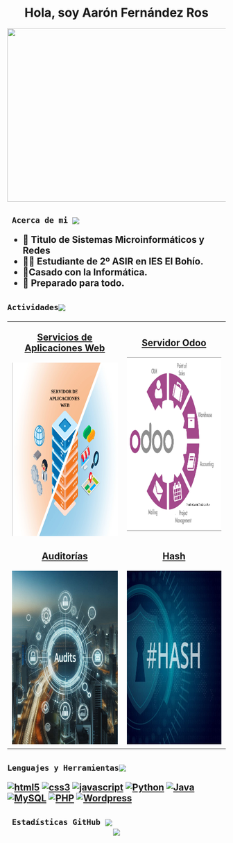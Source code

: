 <!-- Nombre y banner -->
 <h1 align="center">Hola, soy Aarón Fernández Ros</h1>
 <img src=https://i.pinimg.com/originals/e1/7a/b9/e17ab9681bec36303a67cd0e13a7b170.gif width=1000px height=400px style="vertical-align: middle;"></h1>

<!-- Acerda de mi -->
<h2><code> Acerca de mi </code><img src="https://media0.giphy.com/media/v1.Y2lkPTc5MGI3NjExbWhkcm55am51cXRpaXV1ajg1M2RzYmI3a2Y1eHZidWlyZmY5d3J6OSZlcD12MV9pbnRlcm5hbF9naWZfYnlfaWQmY3Q9cw/fH9fGvJBnkdQ1hPqmZ/giphy.webp" height="40px" style="vertical-align: middle;"/>

- 📜 Titulo de Sistemas Microinformáticos y Redes
- 👨‍🎓 Estudiante de 2º ASIR en IES El Bohío.
- 🤵Casado con la Informática.
- 🔋 Preparado para todo.
</h2>
<!-- Actividades -->
<h2><code>Actividades</code><img src="https://media3.giphy.com/media/v1.Y2lkPTc5MGI3NjExemhzcjJ5MmtlY2luazc5d2Fsd210OXlienZmeWM3c2RzNnpndXUwdSZlcD12MV9pbnRlcm5hbF9naWZfYnlfaWQmY3Q9cw/N77HnS6xEYYeagW8BA/giphy.webp" height="40px" style="vertical-align: middle;"/>
<table align="center">
  <tr>
    <td style="text-align: center; vertical-align: middle;">
      <p><u>Servicios de Aplicaciones Web</u></p>
      <a href="https://github.com/AaronFernandezRos/IAW/blob/main/UT1/Instalaci%C3%B3n%20Servidor%20Aplicaciones%20Web.pdf">
        <img src="media/servidor de aplicaciones web.png" alt="Servicios de Aplicaciones Web" width="400" height="400">
      </a>
    </td>
    <td style="text-align: center; vertical-align: middle;">
      <p><u>Servidor Odoo</u></p>
      <a href="https://github.com/AaronFernandezRos/IAW/blob/main/UT2/Aaron_Fernandez_Ros_IAW_UT1_T0.pdf">
        <img src="media/odoo.png" alt="Servidor Odoo" width="400" height="400">
      </a>
    </td>
  </tr>
  <tr>
    <td style="text-align: center; vertical-align: middle;">
      <p><u>Auditorías</u></p>
      <a href="https://github.com/AaronFernandezRos/SAD/blob/main/T1/Aaron_Fernandez_Ros_SAD_UT0_T2.pdf">
        <img src="media/auditorias.png" alt="Auditorias" width="400" height="400">
      </a>
    </td>
    <td style="text-align: center; vertical-align: middle;">
      <p><u>Hash</u></p>
      <a href="https://github.com/AaronFernandezRos/SAD/blob/main/T3/Aaron_Fernandez_Ros_SAD_UT3_T0.pdf">
        <img src="media/hash.png" alt="Hash" width="400" height="400">
      </a>
    </td>
  </tr>
</table>
</h2>

<!-- Lenguajes y herramientas -->
<h2><code>Lenguajes y Herramientas</code><img src="https://media4.giphy.com/media/v1.Y2lkPTc5MGI3NjExN3k3a3FrMjF3cnh5M3JoMGJ3ODNiMDcycjlodWljeXFxM3ViNDd4ayZlcD12MV9pbnRlcm5hbF9naWZfYnlfaWQmY3Q9cw/uhQuegHFqkVYuFMXMQ/giphy.webp" height="40px" style="vertical-align: middle;"/>

<a href="#"><img src="https://i.pinimg.com/736x/20/d2/e1/20d2e1438ffeb048f0c104a73f074e33.jpg" alt="html5" width="100" height="100"></a>
<a href="#"><img src="https://i.pinimg.com/736x/d5/d7/a7/d5d7a7544152bf71f6ec9d8180c40c0d.jpg" alt="css3" width="100" height="100"></a>
<a href="#"><img src="https://i.pinimg.com/736x/f0/7a/b8/f07ab82763e6fcc464cfcc76a3f9fff5.jpg" alt="javascript" width="100" height="100"></a>
<a href="#"><img src="https://i.pinimg.com/736x/8b/2a/30/8b2a3018f84cf4cc6dcb7659412506d9.jpg" alt="Python" width="100" height="100"></a> 
<a href="#"><img src="https://i.pinimg.com/736x/79/5e/bb/795ebb5f4a470cd7242136237f61fc53.jpg" alt="Java" width="100" height="100"></a>
<a href="#"><img src="https://i.pinimg.com/736x/72/61/22/7261229daa74fd28bfc26fd34c7f2527.jpg" alt="MySQL" width="100" height="100"></a>
<a href="#"><img src="https://i.pinimg.com/736x/21/9b/0d/219b0d9845f62c13d68308559fab955d.jpg" alt="PHP" width="100" height="100"></a> 
<a href="#"><img src="https://i.pinimg.com/736x/1c/8b/46/1c8b46082ffe666e16f3f94b5bbb8b75.jpg" alt="Wordpress" width="100" height="100"></a> 
</h2>

<!-- Estadísticas -->
<h2><code> Estadísticas GitHub </code><img src="https://media3.giphy.com/media/v1.Y2lkPTc5MGI3NjExYjN2eGNoeHNsNTkycW14dzFmbHM3MGJtZW04a2UzZWp6ZnQ1MXh6eiZlcD12MV9pbnRlcm5hbF9naWZfYnlfaWQmY3Q9cw/FjEn2xaiXm5qaOl1Ry/giphy.webp" height="40px" style="vertical-align: middle;"/>
<div align="center"><img src="https://github-readme-stats.vercel.app/api?username=AaronFernandezRos&show_icons=true&count_private=true&hide_border=true"/>
</h2></div>




